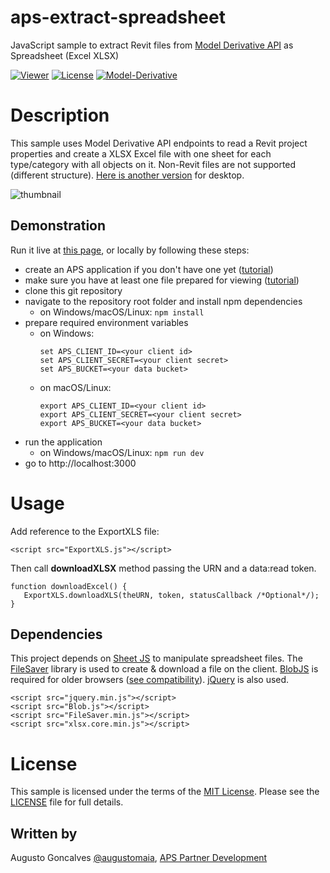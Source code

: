 # aps-extract-spreadsheet

JavaScript sample to extract Revit files from [Model Derivative API](https://developer.autodesk.com/en/docs/model-derivative/v2) as Spreadsheet (Excel XLSX)

[![Viewer](https://img.shields.io/badge/Viewer-v7-green.svg)](http://developer.autodesk.com/)
[![License](http://img.shields.io/:license-mit-blue.svg)](http://opensource.org/licenses/MIT)
[![Model-Derivative](https://img.shields.io/badge/Model%20Derivative-v2-green.svg)](http://developer.autodesk.com/)

# Description

This sample uses Model Derivative API endpoints to read a Revit project properties and create a XLSX Excel file with one sheet for each type/category with all objects on it. Non-Revit files are not supported (different structure). [Here is another version](https://github.com/Autodesk-Forge/model.derivative-csharp-context.menu) for desktop.

![thumbnail](/thumbnail.png)

## Demonstration

Run it live at [this page](https://viewerxls.autodesk.io), or locally by following these steps:

- create an APS application if you don't have one yet ([tutorial](https://forge.autodesk.com/en/docs/oauth/v2/tutorials/create-app/))
- make sure you have at least one file prepared for viewing ([tutorial](https://forge.autodesk.com/en/docs/model-derivative/v2/tutorials/prep-file4viewer/))
- clone this git repository
- navigate to the repository root folder and install npm dependencies
  - on Windows/macOS/Linux: `npm install`
- prepare required environment variables
  - on Windows:
    ```
    set APS_CLIENT_ID=<your client id>
    set APS_CLIENT_SECRET=<your client secret>
    set APS_BUCKET=<your data bucket>
    ```
  - on macOS/Linux:
    ```
    export APS_CLIENT_ID=<your client id>
    export APS_CLIENT_SECRET=<your client secret>
    export APS_BUCKET=<your data bucket>
    ```
- run the application
  - on Windows/macOS/Linux: `npm run dev`
- go to http://localhost:3000

# Usage

Add reference to the ExportXLS file:

```
<script src="ExportXLS.js"></script>
```

Then call **downloadXLSX** method passing the URN and a data:read token.

```
function downloadExcel() {
   ExportXLS.downloadXLS(theURN, token, statusCallback /*Optional*/);
}
```

## Dependencies

This project depends on [Sheet JS](https://github.com/SheetJS/js-xlsx) to manipulate spreadsheet files. The [FileSaver](https://github.com/eligrey/FileSaver.js/) library is used to create & download a file on the client. [BlobJS](https://github.com/eligrey/Blob.js) is required for older browsers ([see compatibility](https://github.com/eligrey/FileSaver.js/#supported-browsers)). [jQuery](https://jquery.com) is also used.

```
<script src="jquery.min.js"></script>
<script src="Blob.js"></script>
<script src="FileSaver.min.js"></script>
<script src="xlsx.core.min.js"></script>
```

# License

This sample is licensed under the terms of the [MIT License](http://opensource.org/licenses/MIT).
Please see the [LICENSE](LICENSE) file for full details.

## Written by

Augusto Goncalves [@augustomaia](https://twitter.com/augustomaia), [APS Partner Development](http://aps.autodesk.com)

